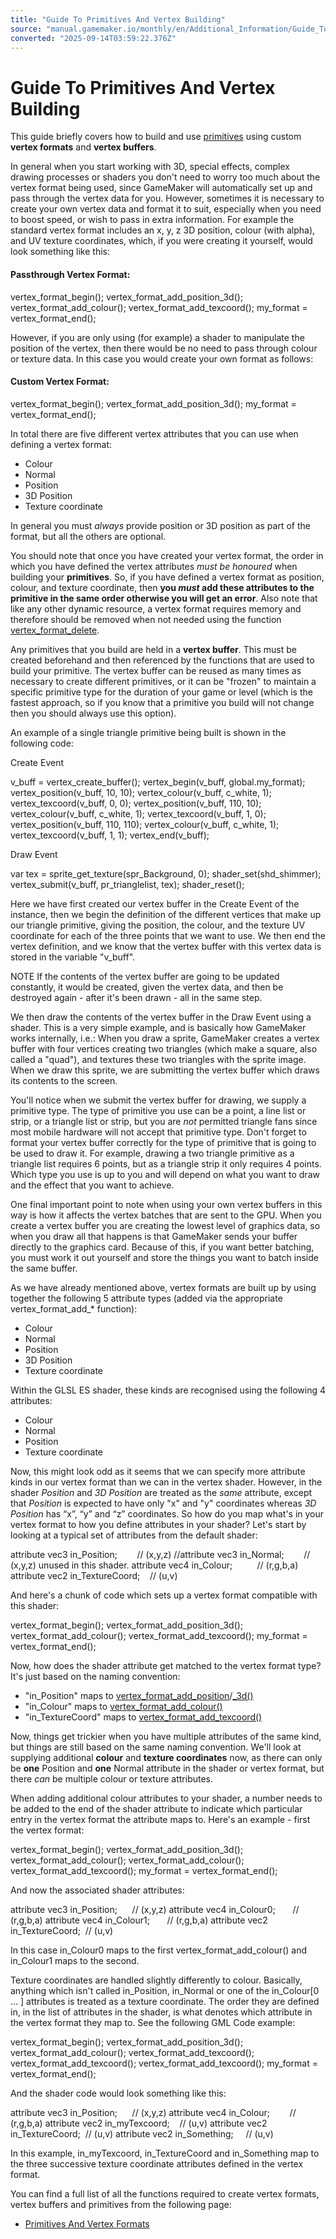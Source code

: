 ```yaml
---
title: "Guide To Primitives And Vertex Building"
source: "manual.gamemaker.io/monthly/en/Additional_Information/Guide_To_Primitives_And_Vertex_Building.htm"
converted: "2025-09-14T03:59:22.376Z"
---
```


# Guide To Primitives And Vertex Building

This guide briefly covers how to build and use [primitives](../GameMaker_Language/GML_Reference/Drawing/Primitives/Primitives_And_Vertex_Formats.md) using custom **vertex formats** and **vertex buffers**.

In general when you start working with 3D, special effects, complex drawing processes or shaders you don't need to worry too much about the vertex format being used, since GameMaker will automatically set up and pass through the vertex data for you. However, sometimes it is necessary to create your own vertex data and format it to suit, especially when you need to boost speed, or wish to pass in extra information. For example the standard vertex format includes an x, y, z 3D position, colour (with alpha), and UV texture coordinates, which, if you were creating it yourself, would look something like this:

#### Passthrough Vertex Format:

vertex\_format\_begin();
vertex\_format\_add\_position\_3d();
vertex\_format\_add\_colour();
vertex\_format\_add\_texcoord();
my\_format = vertex\_format\_end();

However, if you are only using (for example) a shader to manipulate the position of the vertex, then there would be no need to pass through colour or texture data. In this case you would create your own format as follows:

#### Custom Vertex Format:

vertex\_format\_begin();
vertex\_format\_add\_position\_3d();
my\_format = vertex\_format\_end();

In total there are five different vertex attributes that you can use when defining a vertex format:

-   Colour
-   Normal
-   Position
-   3D Position
-   Texture coordinate

In general you must _always_ provide position or 3D position as part of the format, but all the others are optional.

You should note that once you have created your vertex format, the order in which you have defined the vertex attributes _must be honoured_ when building your **primitives**. So, if you have defined a vertex format as position, colour, and texture coordinate, then **you _must_ add these attributes to the primitive in the same order otherwise you will get an error**. Also note that like any other dynamic resource, a vertex format requires memory and therefore should be removed when not needed using the function [vertex\_format\_delete](../GameMaker_Language/GML_Reference/Drawing/Primitives/vertex_format_delete.md).

Any primitives that you build are held in a **vertex buffer**. This must be created beforehand and then referenced by the functions that are used to build your primitive. The vertex buffer can be reused as many times as necessary to create different primitives, or it can be "frozen" to maintain a specific primitive type for the duration of your game or level (which is the fastest approach, so if you know that a primitive you build will not change then you should always use this option).

An example of a single triangle primitive being built is shown in the following code:

Create Event

v\_buff = vertex\_create\_buffer();
vertex\_begin(v\_buff, global.my\_format);
vertex\_position(v\_buff, 10, 10);
vertex\_colour(v\_buff, c\_white, 1);
vertex\_texcoord(v\_buff, 0, 0);
vertex\_position(v\_buff, 110, 10);
vertex\_colour(v\_buff, c\_white, 1);
vertex\_texcoord(v\_buff, 1, 0);
vertex\_position(v\_buff, 110, 110);
vertex\_colour(v\_buff, c\_white, 1);
vertex\_texcoord(v\_buff, 1, 1);
vertex\_end(v\_buff);

Draw Event


var tex = sprite\_get\_texture(spr\_Background, 0);
shader\_set(shd\_shimmer);
vertex\_submit(v\_buff, pr\_trianglelist, tex);
shader\_reset();

Here we have first created our vertex buffer in the Create Event of the instance, then we begin the definition of the different vertices that make up our triangle primitive, giving the position, the colour, and the texture UV coordinate for each of the three points that we want to use. We then end the vertex definition, and we know that the vertex buffer with this vertex data is stored in the variable "v\_buff".

NOTE If the contents of the vertex buffer are going to be updated constantly, it would be created, given the vertex data, and then be destroyed again - after it's been drawn - all in the same step.

We then draw the contents of the vertex buffer in the Draw Event using a shader. This is a very simple example, and is basically how GameMaker works internally, i.e.: When you draw a sprite, GameMaker creates a vertex buffer with four vertices creating two triangles (which make a square, also called a "quad"), and textures these two triangles with the sprite image. When we draw this sprite, we are submitting the vertex buffer which draws its contents to the screen.

You'll notice when we submit the vertex buffer for drawing, we supply a primitive type. The type of primitive you use can be a point, a line list or strip, or a triangle list or strip, but you are _not_ permitted triangle fans since most mobile hardware will not accept that primitive type. Don't forget to format your vertex buffer correctly for the type of primitive that is going to be used to draw it. For example, drawing a two triangle primitive as a triangle list requires 6 points, but as a triangle strip it only requires 4 points. Which type you use is up to you and will depend on what you want to draw and the effect that you want to achieve.

One final important point to note when using your own vertex buffers in this way is how it affects the vertex batches that are sent to the GPU. When you create a vertex buffer you are creating the lowest level of graphics data, so when you draw all that happens is that GameMaker sends your buffer directly to the graphics card. Because of this, if you want better batching, you must work it out yourself and store the things you want to batch inside the same buffer.

As we have already mentioned above, vertex formats are built up by using together the following 5 attribute types (added via the appropriate vertex\_format\_add\_\* function):

-   Colour
-   Normal
-   Position
-   3D Position
-   Texture coordinate

Within the GLSL ES shader, these kinds are recognised using the following 4 attributes:

-   Colour
-   Normal
-   Position
-   Texture coordinate

Now, this might look odd as it seems that we can specify more attribute kinds in our vertex format than we can in the vertex shader. However, in the shader _Position_ and _3D Position_ are treated as the _same_ attribute, except that _Position_ is expected to have only "x" and "y" coordinates whereas _3D Position_ has “x”, “y” and “z” coordinates. So how do you map what's in your vertex format to how you define attributes in your shader? Let's start by looking at a typical set of attributes from the default shader:

attribute vec3 in\_Position;        // (x,y,z)
//attribute vec3 in\_Normal;        // (x,y,z) unused in this shader.
attribute vec4 in\_Colour;          // (r,g,b,a)
attribute vec2 in\_TextureCoord;    // (u,v)

And here's a chunk of code which sets up a vertex format compatible with this shader:

vertex\_format\_begin();
vertex\_format\_add\_position\_3d();
vertex\_format\_add\_colour();
vertex\_format\_add\_texcoord();
my\_format = vertex\_format\_end();

Now, how does the shader attribute get matched to the vertex format type? It's just based on the naming convention:

-   "in\_Position" maps to [vertex\_format\_add\_position](../GameMaker_Language/GML_Reference/Drawing/Primitives/vertex_format_add_position.md)/[\_3d()](../GameMaker_Language/GML_Reference/Drawing/Primitives/vertex_format_add_position_3d.md)
-   "in\_Colour" maps to [vertex\_format\_add\_colour()](../GameMaker_Language/GML_Reference/Drawing/Primitives/vertex_format_add_colour.md)
-   "in\_TextureCoord" maps to [vertex\_format\_add\_texcoord()](../GameMaker_Language/GML_Reference/Drawing/Primitives/vertex_format_add_texcoord.md)

Now, things get trickier when you have multiple attributes of the same kind, but things are still based on the same naming convention. We'll look at supplying additional **colour** and **texture coordinates** now, as there can only be **one** Position and **one** Normal attribute in the shader or vertex format, but there _can_ be multiple colour or texture attributes.

When adding additional colour attributes to your shader, a number needs to be added to the end of the shader attribute to indicate which particular entry in the vertex format the attribute maps to. Here's an example - first the vertex format:

vertex\_format\_begin();
vertex\_format\_add\_position\_3d();
vertex\_format\_add\_colour();
vertex\_format\_add\_colour();
vertex\_format\_add\_texcoord();
my\_format = vertex\_format\_end();

And now the associated shader attributes:

attribute vec3 in\_Position;      // (x,y,z)
attribute vec4 in\_Colour0;       // (r,g,b,a)
attribute vec4 in\_Colour1;       // (r,g,b,a)
attribute vec2 in\_TextureCoord;  // (u,v)

In this case in\_Colour0 maps to the first vertex\_format\_add\_colour() and in\_Colour1 maps to the second.

Texture coordinates are handled slightly differently to colour. Basically, anything which isn't called in\_Position, in\_Normal or one of the in\_Colour\[0 ... \] attributes is treated as a texture coordinate. The order they are defined in, in the list of attributes in the shader, is what denotes which attribute in the vertex format they map to. See the following GML Code example:

vertex\_format\_begin();
vertex\_format\_add\_position\_3d();
vertex\_format\_add\_colour();
vertex\_format\_add\_texcoord();
vertex\_format\_add\_texcoord();
vertex\_format\_add\_texcoord();
my\_format = vertex\_format\_end();

And the shader code would look something like this:

attribute vec3 in\_Position;      // (x,y,z)
attribute vec4 in\_Colour;        // (r,g,b,a)
attribute vec2 in\_myTexcoord;    // (u,v)
attribute vec2 in\_TextureCoord;  // (u,v)
attribute vec2 in\_Something;     // (u,v)

In this example, in\_myTexcoord, in\_TextureCoord and in\_Something map to the three successive texture coordinate attributes defined in the vertex format.

You can find a full list of all the functions required to create vertex formats, vertex buffers and primitives from the following page:

-   [Primitives And Vertex Formats](../GameMaker_Language/GML_Reference/Drawing/Primitives/Primitives_And_Vertex_Formats.md)